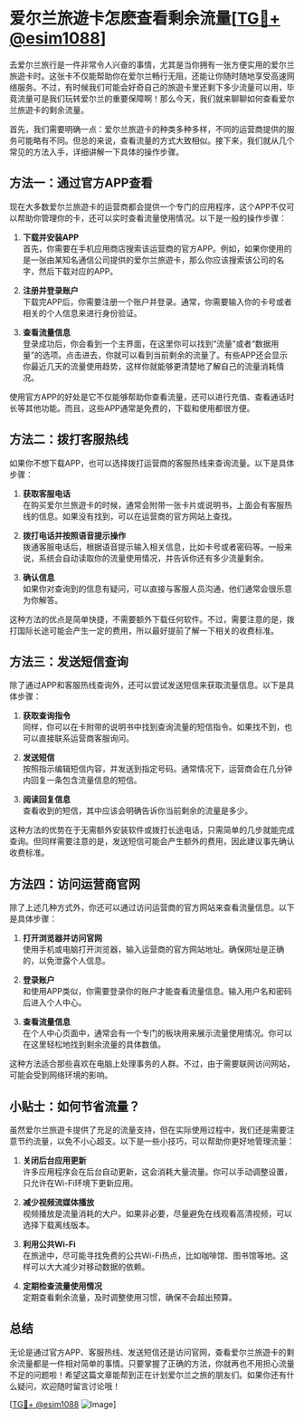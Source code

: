 # 爱尔兰旅遊卡怎麽查看剩余流量[[TG💪+ @esim1088](https://t.me/s/esim1088)]

去爱尔兰旅行是一件非常令人兴奋的事情，尤其是当你拥有一张方便实用的爱尔兰旅遊卡时。这张卡不仅能帮助你在爱尔兰畅行无阻，还能让你随时随地享受高速网络服务。不过，有时候我们可能会好奇自己的旅遊卡里还剩下多少流量可以用，毕竟流量可是我们玩转爱尔兰的重要保障啊！那么今天，我们就来聊聊如何查看爱尔兰旅遊卡的剩余流量。

首先，我们需要明确一点：爱尔兰旅遊卡的种类多种多样，不同的运营商提供的服务可能略有不同。但总的来说，查看流量的方式大致相似。接下来，我们就从几个常见的方法入手，详细讲解一下具体的操作步骤。

## 方法一：通过官方APP查看

现在大多数爱尔兰旅遊卡的运营商都会提供一个专门的应用程序，这个APP不仅可以帮助你管理你的卡，还可以实时查看流量使用情况。以下是一般的操作步骤：

1. **下载并安装APP**  
   首先，你需要在手机应用商店搜索该运营商的官方APP。例如，如果你使用的是一张由某知名通信公司提供的爱尔兰旅遊卡，那么你应该搜索该公司的名字，然后下载对应的APP。

2. **注册并登录账户**  
   下载完APP后，你需要注册一个账户并登录。通常，你需要输入你的卡号或者相关的个人信息来进行身份验证。

3. **查看流量信息**  
   登录成功后，你会看到一个主界面，在这里你可以找到“流量”或者“数据用量”的选项。点击进去，你就可以看到当前剩余的流量了。有些APP还会显示你最近几天的流量使用趋势，这样你就能够更清楚地了解自己的流量消耗情况。

使用官方APP的好处是它不仅能够帮助你查看流量，还可以进行充值、查看通话时长等其他功能。而且，这些APP通常是免费的，下载和使用都很方便。

## 方法二：拨打客服热线

如果你不想下载APP，也可以选择拨打运营商的客服热线来查询流量。以下是具体步骤：

1. **获取客服电话**  
   在购买爱尔兰旅遊卡的时候，通常会附带一张卡片或说明书，上面会有客服热线的信息。如果没有找到，可以在运营商的官方网站上查找。

2. **拨打电话并按照语音提示操作**  
   拨通客服电话后，根据语音提示输入相关信息，比如卡号或者密码等。一般来说，系统会自动读取你的流量使用情况，并告诉你还有多少流量剩余。

3. **确认信息**  
   如果你对查询到的信息有疑问，可以直接与客服人员沟通，他们通常会很乐意为你解答。

这种方法的优点是简单快捷，不需要额外下载任何软件。不过，需要注意的是，拨打国际长途可能会产生一定的费用，所以最好提前了解一下相关的收费标准。

## 方法三：发送短信查询

除了通过APP和客服热线查询外，还可以尝试发送短信来获取流量信息。以下是具体步骤：

1. **获取查询指令**  
   同样，你可以在卡附带的说明书中找到查询流量的短信指令。如果找不到，也可以直接联系运营商客服询问。

2. **发送短信**  
   按照指示编辑短信内容，并发送到指定号码。通常情况下，运营商会在几分钟内回复一条包含流量信息的短信。

3. **阅读回复信息**  
   查看收到的短信，其中应该会明确告诉你当前剩余的流量是多少。

这种方法的优势在于无需额外安装软件或拨打长途电话，只需简单的几步就能完成查询。但同样需要注意的是，发送短信可能会产生额外的费用，因此建议事先确认收费标准。

## 方法四：访问运营商官网

除了上述几种方式外，你还可以通过访问运营商的官方网站来查看流量信息。以下是具体步骤：

1. **打开浏览器并访问官网**  
   使用手机或电脑打开浏览器，输入运营商的官方网站地址。确保网址是正确的，以免泄露个人信息。

2. **登录账户**  
   和使用APP类似，你需要登录你的账户才能查看流量信息。输入用户名和密码后进入个人中心。

3. **查看流量信息**  
   在个人中心页面中，通常会有一个专门的板块用来展示流量使用情况。你可以在这里轻松地找到剩余流量的具体数值。

这种方法适合那些喜欢在电脑上处理事务的人群。不过，由于需要联网访问网站，可能会受到网络环境的影响。

## 小贴士：如何节省流量？

虽然爱尔兰旅遊卡提供了充足的流量支持，但在实际使用过程中，我们还是需要注意节约流量，以免不小心超支。以下是一些小技巧，可以帮助你更好地管理流量：

1. **关闭后台应用更新**  
   许多应用程序会在后台自动更新，这会消耗大量流量。你可以手动调整设置，只允许在Wi-Fi环境下更新应用。

2. **减少视频流媒体播放**  
   视频播放是流量消耗的大户。如果非必要，尽量避免在线观看高清视频，可以选择下载离线版本。

3. **利用公共Wi-Fi**  
   在旅途中，尽可能寻找免费的公共Wi-Fi热点，比如咖啡馆、图书馆等地。这样可以大大减少对移动数据的依赖。

4. **定期检查流量使用情况**  
   定期查看剩余流量，及时调整使用习惯，确保不会超出预算。

## 总结

无论是通过官方APP、客服热线、发送短信还是访问官网，查看爱尔兰旅遊卡的剩余流量都是一件相对简单的事情。只要掌握了正确的方法，你就再也不用担心流量不足的问题啦！希望这篇文章能帮到正在计划爱尔兰之旅的朋友们。如果你还有什么疑问，欢迎随时留言讨论哦！

[[TG💪+ @esim1088](https://t.me/s/esim1088) ![Image](https://i.postimg.cc/4NQfJmqS/Snipaste-2025-05-13-00-14-12.png)]